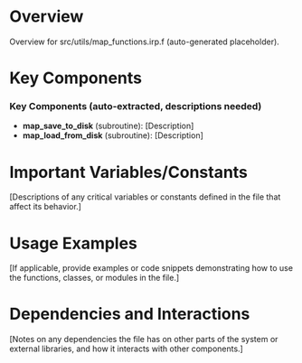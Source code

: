 # Overview

Overview for src/utils/map_functions.irp.f (auto-generated placeholder).

# Key Components

### Key Components (auto-extracted, descriptions needed)
- **map_save_to_disk** (subroutine): [Description]
- **map_load_from_disk** (subroutine): [Description]

# Important Variables/Constants

[Descriptions of any critical variables or constants defined in the file that affect its behavior.]

# Usage Examples

[If applicable, provide examples or code snippets demonstrating how to use the functions, classes, or modules in the file.]

# Dependencies and Interactions

[Notes on any dependencies the file has on other parts of the system or external libraries, and how it interacts with other components.]
